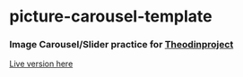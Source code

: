 # picture-carousel-template
### Image Carousel/Slider practice for [Theodinproject](https://www.theodinproject.com/)

[Live version here](https://xandernesta.github.io/picture-carousel-template)
